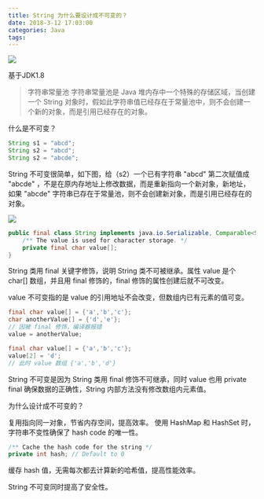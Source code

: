 ```yaml
---
title: String 为什么要设计成不可变的？
date: 2018-3-12 17:03:00
categories: Java 
tags: 
---
```


![](http://zzice.github.io/resoures/images/string_img.png)

<!-- more -->

基于JDK1.8

> 字符串常量池
> 字符串常量池是 Java 堆内存中一个特殊的存储区域，当创建一个 String 对象时，假如此字符串值已经存在于常量池中，则不会创建一个新的对象，而是引用已经存在的对象。

什么是不可变？

```java
String s1 = "abcd";
String s2 = "abcd";
String s2 = "abcde";
```

String 不可变很简单，如下图，给（s2）一个已有字符串 "abcd" 第二次赋值成 "abcde" ，不是在原内存地址上修改数据，而是重新指向一个新对象，新地址，如果 "abcde" 字符串已存在于常量池，则不会创建新对象，而是引用已经存在的对象。

![](http://zzice.github.io/resoures/images/string_img.png)

```java
public final class String implements java.io.Serializable, Comparable<String>, CharSequence {
	/** The value is used for character storage. */
    private final char value[];
}
```

String 类用 final 关键字修饰，说明 String 类不可被继承。属性 value 是个 char[] 数组，并且用 final 修饰的，final 修饰的属性创建后就不可改变。

value 不可变指的是 value 的引用地址不会改变，但数组内已有元素的值可变。

```java
final char value[] = {'a','b','c'};
char anotherValue[] = {'d','e'};
// 因被 final 修饰，编译器报错
value = anotherValue;
```

```java
final char value[] = {'a','b','c'};
value[2] = 'd';
// 此时 value	数组 {'a','b','d'}
```

String 不可变是因为 String 类用 final 修饰不可继承，同时 value 也用 private final 确保数据的正确性，String 内部方法没有修改数组内元素值。

为什么设计成不可变的？

复用指向同一对象，节省内存空间，提高效率。
使用 HashMap 和 HashSet 时，字符串不变性确保了 hash code 的唯一性。
```java
/** Cache the hash code for the string */
private int hash; // Default to 0
```

缓存 hash 值，无需每次都去计算新的哈希值，提高性能效率。

String 不可变同时提高了安全性。

